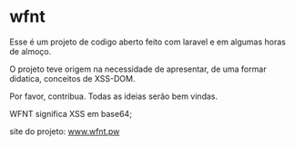 # wfnt

Esse é um projeto de codigo aberto feito com laravel e em algumas horas de almoço.

O projeto teve origem na necessidade de apresentar, de uma formar didatica, conceitos de XSS-DOM.

Por favor, contribua. Todas as ideias serão bem vindas.


WFNT significa XSS em base64;

site do projeto: www.wfnt.pw
